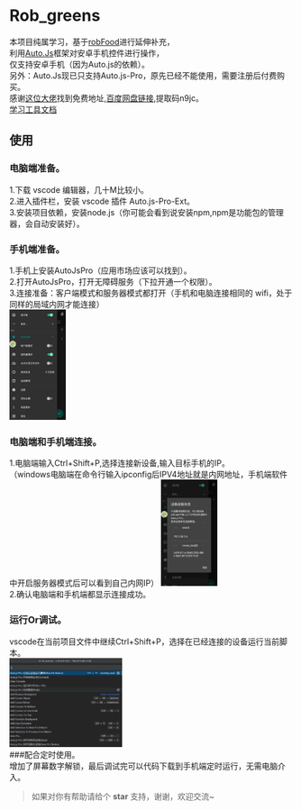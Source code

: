 # Rob_greens
本项目纯属学习，基于[robFood](https://github.com/sean529/robFood)进行延伸补充，  
利用[Auto.Js](https://github.com/hyb1996/Auto.js?files=1)框架对安卓手机控件进行操作，    
仅支持安卓手机（因为Auto.js的依赖）。  
另外：Auto.Js现已只支持Auto.js-Pro，原先已经不能使用，需要注册后付费购买。     
感谢[这位大佬](https://github.com/qulingyuan/robVeg)找到免费地址,[百度网盘链接](https://pan.baidu.com/s/1zBTij7imoLCKf1bm7HtY6Q),提取码n9jc。   
[学习工具文档](https://pro.autojs.org/docs/#/zh-cn/?id=%e7%bb%bc%e8%bf%b0)  

## 使用

### 电脑端准备。
1.下载 vscode 编辑器，几十M比较小。  
2.进入插件栏，安装 vscode 插件 Auto.js-Pro-Ext。  
3.安装项目依赖，安装node.js（你可能会看到说安装npm,npm是功能包的管理器，会自动安装好）。  
### 手机端准备。
1.手机上安装AutoJsPro（应用市场应该可以找到）。      
2.打开AutoJsPro，打开无障碍服务（下拉开通一个权限）。    
3.连接准备：客户端模式和服务器模式都打开（手机和电脑连接相同的 wifi，处于同样的局域内网才能连接）    
<img src="./pictures/autojs_view.jpg" width="100">   
### 电脑端和手机端连接。  
1.电脑端输入Ctrl+Shift+P,选择连接新设备,输入目标手机的IP。  
  （windows电脑端在命令行输入ipconfig后IPV4地址就是内网地址，手机端软件中开启服务器模式后可以看到自己内网IP） 
   <img src="./pictures/autojs_view_ip.jpg" width="100">   
2.确认电脑端和手机端都显示连接成功。  
### 运行Or调试。 
vscode在当前项目文件中继续Ctrl+Shift+P，选择在已经连接的设备运行当前脚本。  
<img src="./pictures/vscode_connect_run.png" width="200">      
###配合定时使用。  
增加了屏幕数字解锁，最后调试完可以代码下载到手机端定时运行，无需电脑介入。  
> 如果对你有帮助请给个 **star** 支持，谢谢，欢迎交流~
